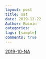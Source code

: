 ```yaml
---
layout: post
title: sat
date: 2019-12-22
Author: Ruimin
categories: 
tags: [sample]
comments: true
---
```


[2019-10-NA](sat\2016-10-NA.pdf)

